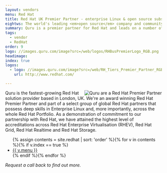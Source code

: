 ```yaml
---
layout: vendors
menu: Red Hat
title: Red Hat UK Premier Partner - enterprise Linux & open source subscriptions
eightws: The world's leading <em>open source</em> company and community
summary: Quru is a premier partner for Red Hat and leads on a number of infrastructure technologies including Ansible, OpenShift and Virtualisation.
tags:
  - vendor
  - RedHat
order: 9
logo: //images.quru.com/image?src=/web/logos/RHBusPremierLogo_RGB.png
headimage:
index: true
logos:
  - logo: //images.quru.com/image?src=/web/RH_Tiers_Premier_Partner_RGB.png&height=100&left=0.20625&right=0.79375&top=0.12621&bottom=0.84951
    url: http://www.redhat.com/

---
```

<!-- heading: Red Hat UK Premier Partner -->

<div id="image" style="float:right;"><img class="clickable" src="http://images.quru.com/image?src=/web/logos/RHBusPremierLogo_RGB.png&width=300" title="Red Hat" alt="Quru are a Red Hat Premier Partner"></div>

Quru is the fastest-growing Red Hat solution provider based in London, UK. We're an award winning Red Hat Premier Partner and part of a select group of global Red Hat partners that possess deep skills in Enterprise Linux and, more importantly, across the whole Red Hat Portfolio. As a demonstration of commitment to our partnership with Red Hat, we have attained the highest level of accreditations across Red Hat Enterprise Virtualisation (RHEV), Red Hat Grid, Red Hat Realtime and Red Hat Storage.

<ul class="menu_list">
	{% assign contents = site.redhat | sort: 'order' %}{% for v in contents %}{% if v.index == true %}<li><a href="{{ v.url | prepend: site.baseurl}}">{{ v.menu }}</a></li>{% endif %}{% endfor %}
</ul>

*Request a call back to find out more.*

